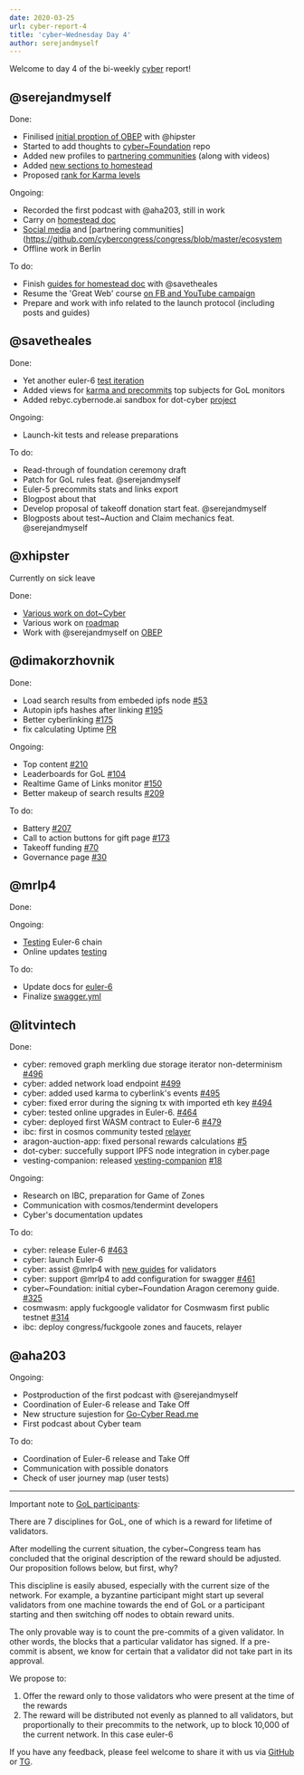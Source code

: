 ```yaml
---
date: 2020-03-25
url: cyber-report-4
title: 'cyber~Wednesday Day 4'
author: serejandmyself
---
```


Welcome to day 4 of the bi-weekly [cyber](https://cyber.page/) report!

## @serejandmyself

Done:

- Finilised [initial proption of OBEP](https://github.com/cybercongress/congress/issues/307) with @hipster
- Started to add thoughts to [cyber~Foundation](https://github.com/cybercongress/cyber-foundation) repo
- Added new profiles to [partnering communities](https://github.com/cybercongress/congress/blob/master/ecosystem/Cyber%20Homestead%20doc.md#partnering-communities) (along with videos)
- Added [new sections to homestead](https://github.com/cybercongress/congress/blob/master/ecosystem/Cyber%20Homestead%20doc.md#using-cyber-the-very-basics-of-becoming-a-master)
- Proposed [rank for Karma levels](https://github.com/cybercongress/dot-cyber/issues/215)

Ongoing:

- Recorded the first podcast with @aha203, still in work 
- Carry on [homestead doc](https://github.com/cybercongress/congress/issues/290)
- [Social media](https://github.com/cybercongress/congress/blob/master/ecosystem/Cyber%20Homestead%20doc.md#public-profiles) and [partnering communities](https://github.com/cybercongress/congress/blob/master/ecosystem
- Offline work in Berlin

To do:

- Finish [guides for homestead doc](https://github.com/cybercongress/congress/tree/master/ecosystem/guides) with @savetheales
- Resume the 'Great Web' course [on FB and YouTube campaign](https://www.youtube.com/watch?v=z8eXzAMSkq0&list=PLVgXf-V4TQc3q7NDPZhO8ASQEn3jHtM84)
- Prepare and work with info related to the launch protocol (including posts and guides)

## @savetheales

Done:

- Yet another euler-6 [test iteration](https://github.com/cybercongress/go-cyber/pull/474/files)
- Added views for [karma and precommits](https://github.com/cybercongress/cyberindex/commit/b08052a745fa8fad039cda6e77bf2df1b298c6b8) top subjects for GoL monitors
- Added rebyc.cybernode.ai sandbox for dot-cyber [project](https://github.com/cybercongress/dot-cyber/issues/182)


Ongoing:

- Launch-kit tests and release preparations

To do:

- Read-through of foundation ceremony draft
- Patch for GoL rules feat. @serejandmyself
- Euler-5 precommits stats and links export
- Blogpost about that
- Develop proposal of takeoff donation start feat. @serejandmyself
- Blogposts about test~Auction and Claim mechanics feat. @serejandmyself

## @xhipster

Currently on sick leave

Done: 

- [Various work on dot~Cyber](https://github.com/cybercongress/dot-cyber)
- Various work on [roadmap](https://github.com/orgs/cybercongress/projects/2)
- Work with @serejandmyself on [OBEP](https://github.com/cybercongress/congress/issues/307)

## @dimakorzhovnik

Done:

- Load search results from embeded ipfs node [#53](https://github.com/cybercongress/dot-cyber/pull/212)
- Autopin ipfs hashes after linking [#195](https://github.com/cybercongress/dot-cyber/pull/212)
- Better cyberlinking [#175](https://github.com/cybercongress/dot-cyber/pull/212)
- fix calculating Uptime [PR](https://github.com/cybercongress/dot-cyber/pull/220)

Ongoing:

- Top content [#210](https://github.com/cybercongress/dot-cyber/pull/221)
- Leaderboards for GoL [#104](https://github.com/cybercongress/dot-cyber/pull/221)
- Realtime Game of Links monitor [#150](https://github.com/cybercongress/dot-cyber/pull/221)
- Better makeup of search results [#209](https://github.com/cybercongress/dot-cyber/issues/209)


To do:

- Battery [#207](https://github.com/cybercongress/dot-cyber/issues/207)
- Call to action buttons for gift page [#173](https://github.com/cybercongress/dot-cyber/issues/173)
- Takeoff funding [#70](https://github.com/cybercongress/dot-cyber/issues/70)
- Governance page [#30](https://github.com/cybercongress/dot-cyber/issues/30)

## @mrlp4

Done:

Ongoing: 

- [Testing](https://github.com/cybercongress/go-cyber/pull/474) Euler-6 chain
- Online updates [testing](https://github.com/cybercongress/go-cyber/issues/464)

To do:

- Update docs for [euler-6](https://github.com/cybercongress/go-cyber/issues/503)
- Finalize [swagger.yml](https://github.com/cybercongress/go-cyber/issues/461)

## @litvintech

Done:
- cyber: removed graph merkling due storage iterator non-determinism [#496](https://github.com/cybercongress/go-cyber/issues/496)
- cyber: added network load endpoint [#499](https://github.com/cybercongress/go-cyber/issues/499)
- cyber: added used karma to cyberlink's events [#495](https://github.com/cybercongress/go-cyber/issues/495)
- cyber: fixed error during the signing tx with imported eth key [#494](https://github.com/cybercongress/go-cyber/issues/494)
- cyber: tested online upgrades in Euler-6. [#464](https://github.com/cybercongress/go-cyber/issues/464)
- cyber: deployed first WASM contract to Euler-6 [#479](https://github.com/cybercongress/go-cyber/issues/479)
- ibc: first in cosmos community tested [relayer](https://github.com/cosmos/relayer)
- aragon-auction-app: fixed personal rewards calculations [#5](https://github.com/cybercongress/aragon-auction-app/issues/5)
- dot-cyber: succefully support IPFS node integration in cyber.page
- vesting-companion: released [vesting-companion](https://github.com/cybercongress/vesting-companion) [#18](https://github.com/cybercongress/launch-kit/issues/18)

Ongoing:

- Research on IBC, preparation for Game of Zones
- Communication with cosmos/tendermint developers
- Cyber's documentation updates

To do:

- cyber: release Euler-6 [#463](https://github.com/cybercongress/go-cyber/issues/463)
- cyber: launch Euler-6
- cyber: assist @mrlp4 with [new guides](https://github.com/cybercongress/go-cyber/pull/504) for validators
- cyber: support @mrlp4 to add configuration for swagger [#461](https://github.com/cybercongress/go-cyber/issues/461)
- cyber\~Foundation: initial cyber~Foundation Aragon ceremony guide. [#325](https://github.com/cybercongress/congress/issues/325)
- cosmwasm: apply fuckgoogle validator for Cosmwasm first public testnet [#314](https://github.com/cybercongress/congress/issues/314)
- ibc: deploy congress/fuckgoole zones and faucets, relayer


## @aha203

Ongoing:
- Postproduction of the first podcast with @serejandmyself
- Coordination of Euler-6 release and Take Off
- New structure sujestion for [Go-Cyber Read.me](https://github.com/cybercongress/go-cyber/blob/Aha203-patch-1/README.md/) 
- First podcast about Cyber team 


To do: 
- Coordination of Euler-6 release and Take Off
- Communication with possible donators
- Check of user journey map (user tests) 

-------------------------------------------------------

Important note to [GoL participants](https://cybercongress.ai/game-of-links/):

There are 7 disciplines for GoL, one of which is a reward for lifetime of validators. 

After modelling the current situation, the cyber~Congress team has concluded that the original description of the reward should be adjusted. Our proposition follows below, but first, why?

This discipline is easily abused, especially with the current size of the network. For example, a byzantine participant might start up several validators from one machine towards the end of GoL or a participant starting and then switching off nodes to obtain reward units. 

The only provable way is to count the pre-commits of a given validator. In other words, the blocks that a particular validator has signed. If a pre-commit is absent, we know for certain that a validator did not take part in its approval. 

We propose to:
1) Offer the reward only to those validators who were present at the time of the rewards
2) The reward will be distributed not evenly as planned to all validators, but proportionally to their precommits to the network, up to block 10,000 of the current network. In this case euler-6

If you have any feedback, please feel welcome to share it with us via [GitHub](https://github.com/cybercongress) or [TG](https://t.me/fuckgoogle).
